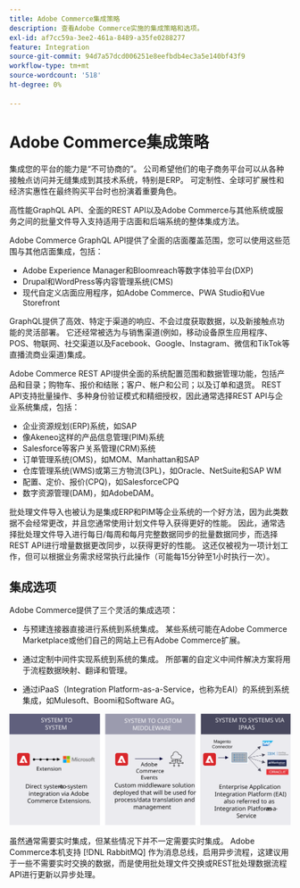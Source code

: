```yaml
---
title: Adobe Commerce集成策略
description: 查看Adobe Commerce实施的集成策略和选项。
exl-id: af7cc59a-3ee2-461a-8489-a35fe0288277
feature: Integration
source-git-commit: 94d7a57dcd006251e8eefbdb4ec3a5e140bf43f9
workflow-type: tm+mt
source-wordcount: '518'
ht-degree: 0%

---
```


# Adobe Commerce集成策略

集成您的平台的能力是“不可协商的”。 公司希望他们的电子商务平台可以从各种接触点访问并无缝集成到其技术系统，特别是ERP。 可定制性、全球可扩展性和经济实惠性在最终购买平台时也扮演着重要角色。

高性能GraphQL API、全面的REST API以及Adobe Commerce与其他系统或服务之间的批量文件导入支持适用于店面和后端系统的整体集成方法。

Adobe Commerce GraphQL API提供了全面的店面覆盖范围，您可以使用这些范围与其他店面集成，包括：

- Adobe Experience Manager和Bloomreach等数字体验平台(DXP)
- Drupal和WordPress等内容管理系统(CMS)
- 现代自定义店面应用程序，如Adobe Commerce、PWA Studio和Vue Storefront

GraphQL提供了高效、特定于渠道的响应、不会过度获取数据，以及新接触点功能的灵活部署。 它还经常被选为与销售渠道(例如，移动设备原生应用程序、POS、物联网、社交渠道以及Facebook、Google、Instagram、微信和TikTok等直播流商业渠道)集成。

Adobe Commerce REST API提供全面的系统配置范围和数据管理功能，包括产品和目录；购物车、报价和结账；客户、帐户和公司；以及订单和退货。 REST API支持批量操作、多种身份验证模式和精细授权，因此通常选择REST API与企业系统集成，包括：

- 企业资源规划(ERP)系统，如SAP
- 像Akeneo这样的产品信息管理(PIM)系统
- Salesforce等客户关系管理(CRM)系统
- 订单管理系统(OMS)，如MOM、Manhattan和SAP
- 仓库管理系统(WMS)或第三方物流(3PL)，如Oracle、NetSuite和SAP WM
- 配置、定价、报价(CPQ)，如SalesforceCPQ
- 数字资源管理(DAM)，如AdobeDAM。

批处理文件导入也被认为是集成ERP和PIM等企业系统的一个好方法，因为此类数据不会经常更改，并且您通常使用计划文件导入获得更好的性能。 因此，通常选择批处理文件导入进行每日/每周和每月完整数据同步的批量数据同步，而选择REST API进行增量数据更改同步，以获得更好的性能。 这还仅被视为一项计划工作，但可以根据业务需求经常执行此操作（可能每15分钟至1小时执行一次）。

## 集成选项

Adobe Commerce提供了三个灵活的集成选项：

- 与预建连接器直接进行系统到系统集成。 某些系统可能在Adobe Commerce Marketplace或他们自己的网站上已有Adobe Commerce扩展。

- 通过定制中间件实现系统到系统的集成。 所部署的自定义中间件解决方案将用于流程数据映射、翻译和管理。

- 通过iPaaS（Integration Platform-as-a-Service，也称为EAI）的系统到系统集成，如Mulesoft、Boomi和Software AG。

![Adobe Commerce集成选项](../../assets/playbooks/integration-options.svg)

虽然通常需要实时集成，但某些情况下并不一定需要实时集成。 Adobe Commerce本机支持 [!DNL RabbitMQ] 作为消息总线，启用异步流程，这建议用于一些不需要实时交换的数据，而是使用批处理文件交换或REST批处理数据流程API进行更新以异步处理。
